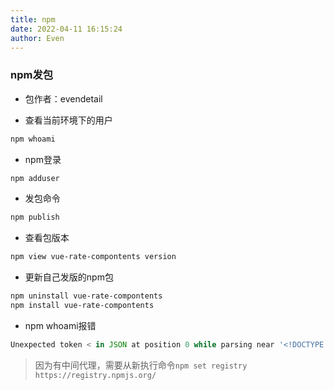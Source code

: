 ```yaml
---
title: npm
date: 2022-04-11 16:15:24
author: Even
---
```


### npm发包
- 包作者：evendetail

- 查看当前环境下的用户
```sh
npm whoami
```

- npm登录
```sh
npm adduser
```

- 发包命令
```sh
npm publish
```

- 查看包版本
```sh
npm view vue-rate-compontents version
```

- 更新自己发版的npm包
```sh
npm uninstall vue-rate-compontents
npm install vue-rate-compontents
```

- npm whoami报错
```js
Unexpected token < in JSON at position 0 while parsing near '<!DOCTYPE HTML PUBLI...'
```
> 因为有中间代理，需要从新执行命令`npm set registry https://registry.npmjs.org/`